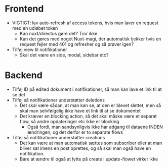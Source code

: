 # Frontend
* VIGTIGT: lav auto-refresh af access tokens, hvis man laver en request med en udløbet token
  * Kan nuxt/directus gøre det? Tror ikke
  * Kan det gøres med noget Nuxt-magi, der automatisk tjekker hvis en request fejler med 401 og refresher og så prøver igen?
* Tilføj view til notifikationer
  * Skal det være en side, modal, sidebar etc?

# Backend
* Tilføj ID på edited dokument i notifikationer, så man kan lave et link til at se det
* Tilføj så notifikationer understøtter deletions
  * Det skal være sådan, at man kan se, at den er blevet slettet, men så skal man selvfølgelig ikke have et link til at se dokumentet
  * Det kræver en blocking action, så det skal måske være et separat flow, så andre opdateringer etc ikke er blocking
    * Også fordi, man sandsynligvis ikke har adgang til dataene INDEN ændringen, og det derfor er to separate flows
* Tilføj så notifikationer understøtter creations
  * Det kan være at man automatisk sættes som subscriber eller at man bliver sat imens en post oprettes, og så skal man også have en notifikation.
  * Bare at ændre til også at lytte på create i update-flowet virker ikke
